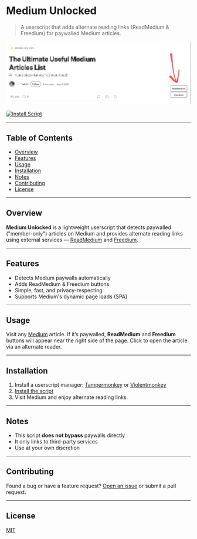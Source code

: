 # Medium Unlocked

> A userscript that adds alternate reading links (ReadMedium & Freedium) for paywalled Medium articles.

![Screenshot of Medium Unlocked](screenshots/pc.jpg)

[![Install Script](https://img.shields.io/badge/Install%20Userscript-Medium%20Unlocked-brightgreen?style=for-the-badge\&logo=greasemonkey)](https://github.com/ShrekBytes/medium-unlocked/raw/main/medium-unlocked.user.js)

---

## Table of Contents

* [Overview](#overview)
* [Features](#features)
* [Usage](#usage)
* [Installation](#installation)
* [Notes](#notes)
* [Contributing](#contributing)
* [License](#license)

---

## Overview

**Medium Unlocked** is a lightweight userscript that detects paywalled ("member-only") articles on Medium and provides alternate reading links using external services — [ReadMedium](https://readmedium.com) and [Freedium](https://freedium.cfd).

---

## Features

* Detects Medium paywalls automatically
* Adds ReadMedium & Freedium buttons
* Simple, fast, and privacy-respecting
* Supports Medium's dynamic page loads (SPA)

---

## Usage

Visit any [Medium](https://medium.com) article.
If it’s paywalled, **ReadMedium** and **Freedium** buttons will appear near the right side of the page.
Click to open the article via an alternate reader.

---

## Installation

1. Install a userscript manager: [Tampermonkey](https://www.tampermonkey.net/) or [Violentmonkey](https://violentmonkey.github.io/)
2. [Install the script](https://github.com/ShrekBytes/medium-unlocked/raw/main/medium-unlocked.user.js)
3. Visit Medium and enjoy alternate reading links.

---

## Notes

* This script **does not bypass** paywalls directly
* It only links to third-party services
* Use at your own discretion

---

## Contributing

Found a bug or have a feature request?
[Open an issue](https://github.com/ShrekBytes/medium-unlocked/issues) or submit a pull request.

---

## License

[MIT](LICENSE)
